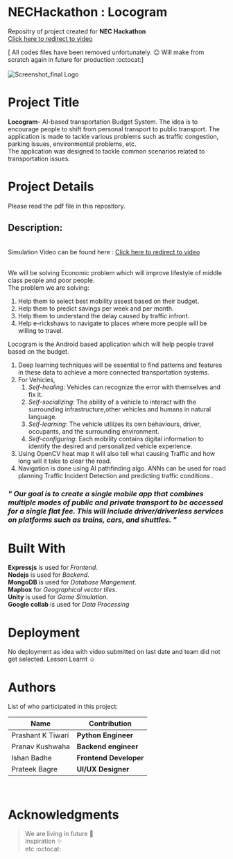 # NECHackathon : Locogram
Repositry of project created for **NEC Hackathon**<br>
[Click here to redirect to video](https://www.instagram.com/p/CDPMqAbJt18/)

[ All codes files have been removed unfortunately. :neutral_face:  Will make from scratch again in future for production :octocat:]
<br><br>
![Screenshot_final Logo](https://github.com/mass9/NECHackathon/blob/master/1.png)
# Project Title
**Locogram**- AI-based transportation Budget System.
The idea is to encourage people to shift from personal transport to public transport. The application is made to tackle various problems such as traffic congestion, parking issues, environmental problems, etc.<br/> The application was designed to tackle common scenarios related to transportation issues. <br>


# Project Details
 Please read the pdf file in this repository.

## Description: 
<br> Simulation Video can be found here : [Click here to redirect to video](https://www.instagram.com/p/CDPMqAbJt18/)

<br/>We will be solving Economic problem which will improve lifestyle of middle class people and poor people. <br/>
The problem we are solving:
1. Help them to select best mobility assest based on their  budget.
1. Help them to predict savings per week and per month.
1. Help them to understand the delay caused by traffic infront.
1. Help e-rickshaws to navigate to places where more people will be willing to travel.<br/>

Locogram is the Android based application which will help people travel based on the budget.
1. Deep learning techniques will be essential to find patterns and features in these data to achieve a more connected transportation systems.
1. For Vehicles, 
    1. *Self-healing*: Vehicles can recognize the error with themselves and fix it. 
    1. *Self-socializing*: The ability of a vehicle to interact with the surrounding infrastructure,other vehicles and humans in natural language.
    1. *Self-learning*: The vehicle utilizes its own behaviours, driver, occupants, and the surrounding environment.
    1. *Self-configuring*: Each mobility contains digital information to identify the desired and personalized vehicle experience.
1. Using OpenCV heat map it will also tell what causing Traffic and how long will it take to clear the road. <br>
1. Navigation is done using AI pathfinding algo. ANNs can be used for road planning Traffic Incident Detection and predicting traffic conditions .

### _**" Our goal is to create a single mobile app that combines multiple modes of public and private transport to be accessed for a single flat fee. This will include driver/driverless services on platforms such as trains, cars, and shuttles. "**_

# Built With
**Expressjs** is used for *Frontend*.<br/>**Nodejs** is used for *Backend*.</br>**MongoDB** is used for *Database Mangement*.<br/>**Mapbox** for *Geographical vector tiles*.<br/>**Unity** is used for *Game Simulation.*</br>**Google collab** is used for *Data Processing*

# Deployment
No deployment as idea with video submitted on last date and team did not get selected. Lesson Learnt :relaxed:

# Authors
List of who participated in this project:<br/>

| Name  | Contribution |
| ------------- | ------------- |
| Prashant K Tiwari  | **Python Engineer** |
| Pranav Kushwaha  | **Backend engineer**  |
| Ishan Badhe  | **Frontend Developer**  |
| Prateek Bagre  | **UI/UX Designer**  |
<br>

# Acknowledgments
>We are living in future :rocket:<br/>
>Inspiration :sparkles: <br/>
>etc :octocat:
